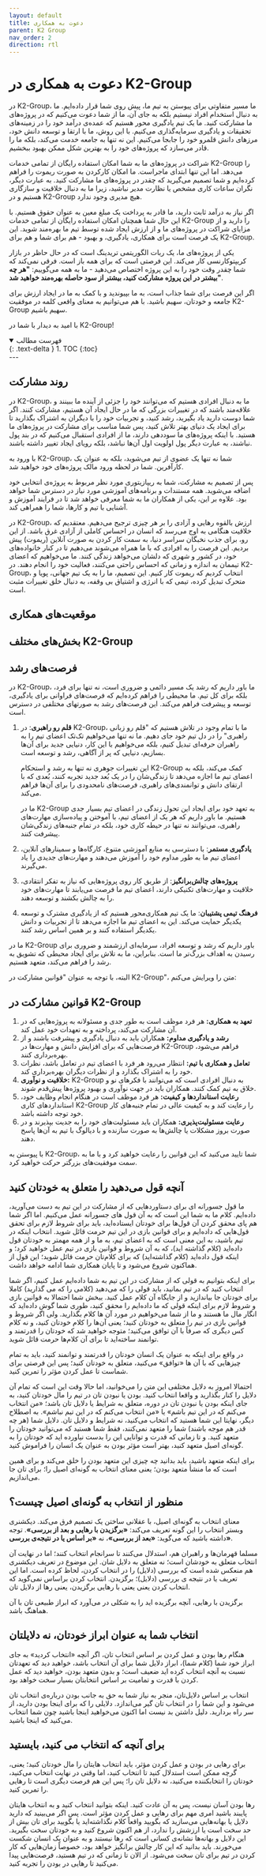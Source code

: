 ```yaml
---
layout: default
title: دعوت به همکاری
parent: K2 Group
nav_order: 2
direction: rtl
---
```


# دعوت به همکاری در K2-Group

در K2-Group، ما مسیر متفاوتی برای پیوستن به تیم ما، پیش روی شما قرار داده‌ایم. ما به دنبال استخدام افراد نیستیم بلکه به جای آن، ما از شما دعوت می‌کنیم که در پروژه‌های ما مشارکت کنید. ما یک تیم یادگیری محور هستیم که عمده‌ی درآمد خود را در زمینه‌های تحقیقات و یادگیری سرمایه‌گذاری می‌کنیم. با این روش، ما با ارتقا و توسعه دانش خود، مرزهای دانش قلمرو خود را جابجا می‌کنیم. این نه تنها به جامعه خدمت می‌کند، بلکه ما را قادر می‌سازد که پروژه‌های خود را به بهترین شکل ممکن بهبود ببخشیم.

شراکت در پروژه‌های ما به شما امکان استفاده رایگان از تمامی خدمات K2-Group را می‌دهد. اما این تنها ابتدای ماجراست. ما امکان کارکردن به صورت ریموت را فراهم کرده‌ایم و شما تصمیم می‌گیرید که چقدر در پروژه‌های ما مشارکت کنید. به عبارت دیگر، نگران ساعات کاری مشخص یا نظارت مدیر نباشید، زیرا ما به دنبال خلاقیت و سازگاری هستیم و در K2-Group هیچ مدیری وجود ندارد.

اگر نیاز به درآمد ثابت دارید، ما قادر به پرداخت یک مبلغ معین به عنوان حقوق هستیم. با این حال شما همچنان امکان استفاده رایگان از تمامی خدمات K2-Group را دارید و از مزایای شراکت در پروژه‌های ما و از ارزش ایجاد شده توسط تیم ما بهره‌مند شوید. این یک فرصت است برای همکاری، یادگیری، و بهبود - هم برای شما و هم برای K2-Group.


یکی از پروژه‌های ما، یک ربات الگوریتمی تریدینگ است که در حال حاظر در بازار کریپتوکارنسی کار می‌کند. این فرصتی است که برای همه باز است. فرقی نمی‌کند که شما چقدر وقت خود را به این پروژه اختصاص می‌دهید - ما به همه می‌گوییم: **"هر چه بیشتر در این پروژه مشارکت کنید، بیشتر از سود حاصله بهره‌مند خواهید شد"**.

اگر این فرصت برای شما جذاب است، به ما بپیوندید و با کمک به ما در ایجاد ارزش برای جامعه و خودتان، سهیم باشید. با هم می‌توانیم به معنای واقعی کلمه در موفقیت K2-Group سهیم باشیم.

با امید به دیدار با شما در K2-Group!

<details open markdown="block">
  <summary>
    فهرست مطالب
  </summary>
  {: .text-delta }
1. TOC
{:toc}
</details>
---

## روند مشارکت
در K2-Group، ما به دنبال افرادی هستیم که می‌توانند خود را جزئی از آینده ما ببینند و علاقه‌مند باشند که در تغییرات بزرگی که ما در حال ایجاد آن هستیم، مشارکت کنند. اگر شما دوست دارید یاد بگیرید، رشد کنید، و تجربیات خود را با دیگران به اشتراک بگذارید تا برای ایجاد یک دنیای بهتر تلاش کنید، پس شما مناسب برای مشارکت در پروژه‌های ما هستید. با اینکه پروژه‌های ما سوددهی دارند، ما از افرادی استقبال می‌کنیم که در بند پول نباشند، به عبارت دیگر پول اولویت اول آن‌ها نباشد، بلکه رویای ایجاد تغییر داشته باشند.

با ورود به K2-Group، شما نه تنها یک عضوی از تیم می‌شوید، بلکه به عنوان یک کارآفرین. شما در لحظه ورود مالک پروژه‌های خود خواهید شد.

پس از تصمیم به مشارکت، شما به ریپازیتوری مورد نظر مربوط به پروژه‌ی انتخابی خود اضافه می‌شوید. همه مستندات و برنامه‌های آموزشی مورد نیاز در دسترس شما خواهد بود. علاوه بر این، یکی از همکاران ما به شما معرفی خواهد شد تا در فرایند آموزش و آشنایی با تیم و کارها، شما را همراهی کند.

در K2-Group، ارزش بالقوه رهایی و آزادی را بر هر چیزی ترجیح می‌دهیم. معتقدیم که خلاقیت هنگامی به اوج می‌رسد که انسان در احساس کاملی از آزادی غرق باشد. از این رو، برای جذب نخبگان سراسر دنیا، به سمت کار کردن به صورت آنلاین (ریموت) پیش بردیم. این فرصت را به افرادی که با ما همراه می‌شوند می‌دهیم تا در کنار خانواده‌های خود، در کشور و شهری که دلشان می‌خواهد زندگی کنند. ما می‌خواهیم که اعضای تیممان به اندازه و زمانی که احساس راحتی می‌کنند، فعالیت خود را انجام دهند. در K2-Group، انتخاب کردیم که ریموت کار کنیم. این تصمیم، ما را به یک تیم جهانی، پویا و متحرک تبدیل کرده، تیمی که با انرژی و اشتیاق بی وقفه، به دنبال خلق تغییرات مثبت است.

## موقعیت‌های همکاری

## بخش‌های مختلف K2-Group

## فرصت‌های رشد
در K2-Group، ما باور داریم که رشد یک مسیر دائمی و ضروری است، نه تنها برای فرد، بلکه برای کل تیم. ما محیطی را فراهم کرده‌ایم که فرصت‌های فراوانی برای یادگیری، توسعه و پیشرفت فراهم می‌کند. این فرصت‌های رشد به صورتهای مختلفی در دسترس است.

1. **قلم رو راهبری**: در K2-Group، ما با تمام وجود در تلاش هستیم که "قلم رو زبانی راهبری" را در دل تیم خود جای دهیم. ما نه تنها می‌خواهیم تک‌تک اعضای تیم را به راهبران حرفه‌ای تبدیل کنیم، بلکه می‌خواهیم با این کار، دنیایی جدید برای آن‌ها بسازیم، دنیایی که پر از آگاهی، رشد و توسعه است.

   این تغییرات جوهری نه تنها به رشد و استحکام K2-Group کمک می‌کند، بلکه به اعضای تیم ما اجازه می‌دهد تا زندگی‌شان را در یک بُعد جدید تجربه کنند، بُعدی که با ارتقای دانش و توانمندی‌های راهبری، فرصت‌های نامحدودی را برای آن‌ها فراهم می‌کند.

   ما در K2-Group به تعهد خود برای ایجاد این تحول زندگی در اعضای تیم بسیار جدی هستیم. ما باور داریم که هر یک از اعضای تیم، با آموختن و پیاده‌سازی مهارت‌های راهبری، می‌توانند نه تنها در حیطه کاری خود، بلکه در تمام جنبه‌های زندگی‌شان پیشرفت کنند.

2. **یادگیری مستمر**: با دسترسی به منابع آموزشی متنوع، کارگاه‌ها و سمینارهای آنلاین، اعضای تیم ما به طور مداوم خود را آموزش می‌دهند و مهارت‌های جدیدی را یاد می‌گیرند.

3. **پروژه‌های چالش‌برانگیز**: از طریق کار روی پروژه‌هایی که نیاز به تفکر انتقادی، خلاقیت و مهارت‌های تکنیکی دارند، اعضای تیم ما فرصت می‌یابند تا مهارت‌های خود را به چالش بکشند و توسعه دهند.

4. **فرهنگ تیمی پشتیبان**: ما یک تیم همکاری‌محور هستیم که از یادگیری مشترک و توسعه یکدیگر حمایت می‌کند. این به اعضای تیم ما اجازه می‌دهد تا از تجربیات و دانش یکدیگر استفاده کنند و بر همین اساس رشد کنند.

ما در K2-Group باور داریم که رشد و توسعه افراد، سرمایه‌ای ارزشمند و ضروری برای رسیدن به اهداف بزرگ‌تر ما است. بنابراین، ما به تلاش برای ایجاد محیطی که تشویق به رشد را فراهم می‌کند، متعهد هستیم.

البته، با توجه به عنوان "قوانین مشارکت در K2-Group"، متن را ویرایش می‌کنم:


## قوانین مشارکت در K2-Group
1. **تعهد به همکاری:** هر فرد موظف است به طور جدی و مسئولانه به پروژه‌هایی که در آن مشارکت می‌کند، پرداخته و به تعهدات خود عمل کند.
2. **رشد و یادگیری مداوم:** همکاران باید به دنبال یادگیری و پیشرفت باشند و از فرصت‌هایی که برای افزایش دانش و مهارت‌ها در K2-Group فراهم می‌شود، بهره‌برداری کنند.
3. **تعامل و همکاری با تیم:** انتظار می‌رود هر فرد با اعضای تیم در تعامل باشد، نظرات خود را به اشتراک بگذارد و از نظرات دیگران بهره‌برداری کند.
4. **خلاقیت و نوآوری:** K2-Group به دنبال افرادی است که می‌توانند با فکر‌های نو و خلاق به تیم کمک کنند. همکاران باید در جهت نوآوری و بهبود پروژه‌ها پیش‌قدم شوند.
5. **رعایت استانداردها و کیفیت:** هر فرد موظف است در هنگام انجام وظایف خود، استانداردهای کاری K2-Group را رعایت کند و به کیفیت عالی در تمام جنبه‌های کار خود توجه داشته باشد.
6. **رعایت مسئولیت‌پذیری:** همکاران باید مسئولیت‌های خود را به جدیت بپذیرند و در صورت بروز مشکلات یا چالش‌ها به صورت سازنده و با دیالوگ با تیم به آن‌ها پاسخ دهند.

با پیوستن به K2-Group، شما تایید می‌کنید که این قوانین را رعایت خواهید کرد و با ما به سمت موفقیت‌های بزرگتر حرکت خواهید کرد.


## آنچه قول می‌دهید را متعلق به خودتان کنید
ما قول جسورانه ای برای دستاوردهایی که از مشارکت در این تیم به دست می‌آورید، داده‌ایم. کلام ما به شما این است که به آن قول های جسورانه عمل می‌کنیم. اما اگر شما هم پای محقق کردن آن قول‌ها برای خودتان ایستاده‌اید، باید برای شروط لازم برای تحقق قول‌هایی که داده‌ایم و برای قوانین بازی در این تیم حرمت قائل شوید. انتخاب اینکه در تیم باشید، به این معنی است که به اعضای تیم، به ما و از همه مهمتر به خودتان قول داده‌اید (کلام گذاشته اید)، که به آن شروط و قوانین بازی در تیم عمل خواهید کرد؛ و اینکه قول داده‌اید (کلام گذاشته‌اید) که برای کلام‌تان حرمت قائل شوید؛ این قول از هماکنون شروع می‌شود و تا پایان همکاری شما ادامه خواهد داشت.

برای اینکه بتوانیم به قولی که از مشارکت در این تیم به شما داده‌ایم عمل کنیم، اگر شما انتخاب کنید که در تیم بمانید، باید قولی را که می‌دهید (کلامی را که می گذارید) کاملا برای خودتان جا بیاندازید و از جایگاه آن کلام عمل کنید.
ببخش
شما احتمالا به قوانین بازی و شروط لازم برای اینکه قولی که ما داده‌ایم را محقق کنید، طوری شما گوش داده‌اید که انگار مال ما هستند و ما از شما می‌خواهیم در مورد آن ها کلام بگذارید. ولی اگر شروط و قوانین بازی در تیم را متعلق به خودتان کنید؛ یعنی آن‌ها را کلام خودتان کنید، و نه کلام کس دیگری که صرفاً با آن توافق می‌کنید؛ متوجه خواهید شد که خودتان را قدرتمند و توانمند ساخته‌اید تا برای آن کلام‌ها حرمت قائل شوید.

 در واقع برای اینکه به عنوان یک انسان خودتان را قدرتمند و توانمند کنید، باید به تمام چیزهایی که با آن ها «توافق» می‌کنید، متعلق به خودتان کنید؛ پس این فرصتی برای شماست تا عمل کردن مؤثر را تمرین کنید.

 احتمالا امروز به دلایل مختلفی این متن را می‌خوانید، اما حالا وقت این است که تمام آن دلایل را کنار بگذارید و واقعا انتخاب کنید. بودن یا نبودن تان در تیم را مال خودتان کنید، به جای اینکه بودن یا نبودن تان در دوره، متعلق به شرایط یا دلایل تان باشد؛ «من انتخاب می‌کنم که در این تیم باشم» یا «من انتخاب می‌کنم که در این تیم نباشم». به اصطلاح دیگر، نهایتا این شما هستید که انتخاب می‌کنید، نه شرایط و دلایل تان. دلایل شما (هر چه قدر هم موجه باشند) شما را متعهد نمی‌کنند، فقط شما هستید که می‌توانید خودتان را متعهد کنید. و تا زمانی که قدرت و توانایی این را بدست نیاورده اید که خودتان را به گونه‌ای اصیل متعهد کنید، بهتر است مؤثر بودن به عنوان یک انسان را فراموش کنید.
 
 برای اینکه متعهد باشید، باید بدانید چه چیزی این متعهد بودن را خلق می‌کند و برای همین است که ما منشأ متعهد بودن؛ یعنی معنای انتخاب به گونه‌ای اصیل را؛ برای تان جا می‌اندازیم.

## منظور از انتخاب به گونه‌ای اصیل چیست؟
 معنای انتخاب به گونه‌ای اصیل، با عقلانی ساختن یک تصمیم فرق می‌کند. دیکشنری وبستر انتخاب را این گونه تعریف می‌کند: **«برگزیدن با رهایی و بعد از بررسی»**. توجه داشته باشید که
می‌گوید: **«بعد از بررسی»**، نه **«بر اساس یا در نتیجه‌ی بررسی»**. 

مسلما قهرمان‌ها و راهبران هم، استدلال می‌کنند تا سرانجام انتخاب کنند؛ اما در نهایت آن انتخاب متعلق به خودشان است؛ نه متعلق به دلایل شان. این موضوع در تعریف دیکشنری هم منعکس شده است که بررسی (دلایل) را در انتخاب کردن، لحاظ کرده است. اما این تعریف یا در نتیجه ی بررسی (دلایل)؛ برگزیدن. انتخاب کردن براساس نمی‌گوید که انتخاب کردن یعنی یعنی با رهایی برگزیدن، یعنی رها از دلایل تان. 

برگزیدن با رهایی، آنچه برگزیده اید را به شکلی در می‌آورد که ابراز طبیعی تان با آن هماهنگ باشد.

## انتخاب شما به عنوان ابراز خودتان، نه دلایلتان
هنگام رها بودن و عمل کردن بر اساس انتخاب تان، اگر آنچه «انتخاب کردید» به جای ابراز خود شما (کلام شما)، ابراز دلایل شما برای آن انتخاب باشد، خواهید دید که تعهدتان  نسبت به آنچه انتخاب کرده اید ضعیف است؛ و بدون متعهد بودن، خواهید دید که عمل کردن با قدرت و تمامیت بر اساس انتخابتان بسیار سخت خواهد بود.

انتخاب بر اساس دلایل‌تان، منجر به نیاز شما به حق به جانب بودن درباره‌ی انتخاب تان می‌شود و این شما را در انتخاب تان گیر می‌اندازد. دلایلی را که برای اینجا بودن دارید، از سر راه بردارید. دلیل داشتن بد نیست اما اکنون می‌خواهید اینجا باشید چون شما انتخاب می‌کنید که اینجا باشید.

## برای آنچه که انتخاب می کنید، بایستید
برای رهایی در بودن و عمل کردن مؤثر، باید انتخاب هایتان را مال خودتان کنید؛ یعنی، گرچه ممکن است استدلال کنید تا انتخاب کنید، اما وقتی در نهایت انتخاب می‌کنید، خودتان را انتخابکننده می‌کنید، نه دلایل تان را؛ پس این هم فرصت دیگری است تا رهایی را تمرین کنید.

رها بودن آسان نیست، پس به آن عادت کنید. اینکه بتوانید انتخاب کنید و به انتخاب هایتان پایبند باشید امری مهم برای رهایی و عمل کردن مؤثر است. پس اگر می‌بینید که دارید دلایل یا بهانه‌هایی می‌سازید که بگویید واقعاً کلام نگذاشته‌اید یا بگویید برای تان بیش از حد سخت است یا ارزشش را ندارد، از هم اکنون شروع کنید و به خودتان سخت بگیرید. این دلایل و بهانه‌ها نشانه‌ی کسانی است که رها نیستند و به عنوان یک انسان شکست می‌خورند. باید بدانید که این کار چالش برانگیز خواهد بود، خصوصاً زمان‌هایی که کار کردن در تیم برای تان سخت می‌شود. از الان تا زمانی که در تیم هستید، فرصت‌هایی پیدا می‌کنید تا رهایی در بودن را تجربه کنید.

